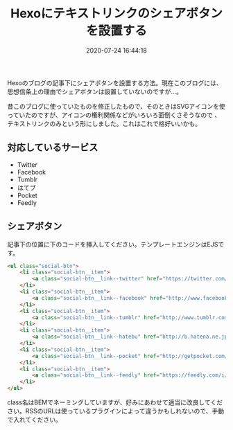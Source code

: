 ﻿---
title: Hexoにテキストリンクのシェアボタンを設置する
date: 2020-07-24 16:44:18
post_id: tqbozm
categories:
  - Web
  - Hexo
tags:
  - EJS
  - HTML
---

Hexoのブログの記事下にシェアボタンを設置する方法。現在このブログには、思想信条上の理由でシェアボタンは設置していないのですが...。

昔このブログに使っていたものを修正したもので、そのときはSVGアイコンを使っていたのですが、アイコンの権利関係などがいろいろ面倒くさそうなので
、テキストリンクのみという形にしました。これはこれで格好いいかも。


## 対応しているサービス

- Twitter
- Facebook
- Tumblr
- はてブ
- Pocket
- Feedly


## シェアボタン

記事下の位置に下のコードを挿入してください。テンプレートエンジンはEJSです。

```html
<ul class="social-btn">
    <li class="social-btn__item">
        <a class="social-btn__link--twitter" href="https://twitter.com/share?url=<%= url %>&text=<%= encodeURI(page.title) %>">Twitter</a>
    </li>
    <li class="social-btn__item">
        <a class="social-btn__link--facebook" href="http://www.facebook.com/share.php?u=<%= url %>">Facebook</a>
    </li>
    <li class="social-btn__item">
        <a class="social-btn__link--tumblr" href="http://www.tumblr.com/share/link?url=<%= url %>&name=<%= encodeURI(page.title) %>">Tumblr</a>
    </li>
    <li class="social-btn__item">
        <a class="social-btn__link--hatebu" href="http://b.hatena.ne.jp/add?mode=confirm&url=<%= url %>&title=<%= encodeURI(page.title) %>">はてブ</a>
    </li>
    <li class="social-btn__item">
        <a class="social-btn__link--pocket" href="http://getpocket.com/edit?url=<%= url %>&title=<%= encodeURI(page.title) %>">Pocket</a>
    </li>
    <li class="social-btn__item">
        <a class="social-btn__link--feedly" href="https://feedly.com/i/subscription/feed/★★★RSSのリンク★★★">Feedly</a>
    </li>
</ul>
```

class名はBEMでネーミングしていますが、好みにあわせて適当に改良してください。RSSのURLは使っているプラグインによって違うかもしれないので、手動で入れてください。
